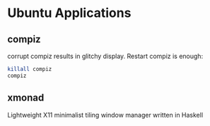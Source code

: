 # Ubuntu Applications

## compiz
corrupt compiz results in glitchy display. Restart compiz is enough:
``` bash
killall compiz
compiz
``` 

## xmonad
Lightweight X11 minimalist tiling window manager written in Haskell


